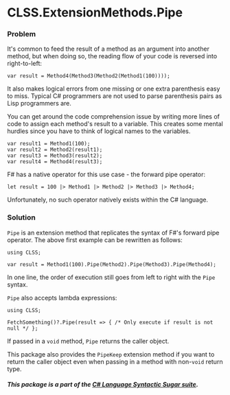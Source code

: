﻿# CLSS.ExtensionMethods.Pipe

### Problem

It's common to feed the result of a method as an argument into another method, but when doing so, the reading flow of your code is reversed into right-to-left:

```
var result = Method4(Method3(Method2(Method1(100))));
```

It also makes logical errors from one missing or one extra parenthesis easy to miss. Typical C# programmers are not used to parse parenthesis pairs as Lisp programmers are.

You can get around the code comprehension issue by writing more lines of code to assign each method's result to a variable. This creates some mental hurdles since you have to think of logical names to the variables.

```
var result1 = Method1(100);
var result2 = Method2(result1);
var result3 = Method3(result2);
var result4 = Method4(result3);
```

F# has a native operator for this use case - the forward pipe operator:

```
let result = 100 |> Method1 |> Method2 |> Method3 |> Method4;
```

Unfortunately, no such operator natively exists within the C# language.

### Solution

`Pipe` is an extension method that replicates the syntax of F#'s forward pipe operator. The above first example can be rewritten as follows:

```
using CLSS;

var result = Method1(100).Pipe(Method2).Pipe(Method3).Pipe(Method4);
```

In one line, the order of execution still goes from left to right with the `Pipe` syntax.

`Pipe` also accepts lambda expressions:

```
using CLSS;

FetchSomething()?.Pipe(result => { /* Only execute if result is not null */ };
```

If passed in a `void` method, `Pipe` returns the caller object.

This package also provides the `PipeKeep` extension method if you want to return the caller object even when passing in a method with non-`void` return type.

##### This package is a part of the [C# Language Syntactic Sugar suite](https://github.com/tonygiang/CLSS).